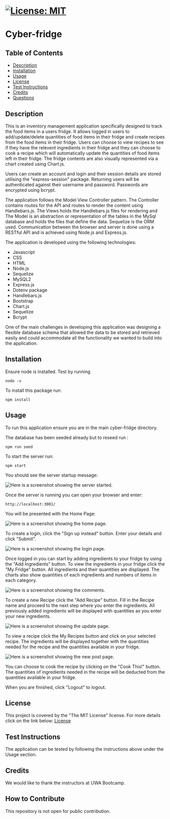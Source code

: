 
  # [![License: MIT](https://img.shields.io/badge/License-MIT-yellow.svg)](https://opensource.org/licenses/MIT)

  # Cyber-fridge

  ## Table of Contents
 - [Description](#description)
 - [Installation](#installation)
 - [Usage](#usage)
 - [License](#license)
 - [Test Instructions](#test-instructions)
 - [Credits](#credits)
 - [Questions](#questions)
  
  ## Description
  This is an inventory management application specifically designed to track the food items in a users fridge. It allows logged in users to add/update/delete quantities of food items in their fridge and create recipes from the food items in their fridge. Users can choose to view recipes to see if they have the relevent ingredients in their fridge and they can choose to cook a recipe which will automatically update the quantities of food items left in their fridge. The fridge contents are also visually represented via a chart created using Chart.js.

  Users can create an account and login and their session details are stored utilising the "express-session" package. Returning users will be authenticated against their username and password. Passwords are encrypted using bcrypt.

  The application follows the Model View Controller pattern. The Controller contains routes for the API and routes to render the content using Handlebars.js. The Views holds the Handlebars.js files for rendering and The Model is an abstraction or representation of the tables in the MySql database and holds the files that define the data. Sequelize is the ORM used. Communication between the browser and server is done using a RESTful API and is achieved using Node.js and Express.js. 
  
  The application is developed using the following technologies:
  - Javascript
  - CSS
  - HTML
  - Node.js
  - Sequelize
  - MySQL2
  - Express.js
  - Dotenv package
  - Handlebars.js
  - Bootstrap
  - Chart.js
  - Sequelize
  - Bcrypt



  One of the main challenges in developing this application was designing a flexible database schema that allowed the data to be stored and retrieved easily and could accommodate all the functionality we wanted to build into the application. 


  ## Installation
  Ensure node is installed. Test by running 
  ```
  node -v
  ```

  To install this package run:
  ```
  npm install
  ```

  ## Usage
  To run this application ensure you are in the main cyber-fridge directory. 
  
  The database has been seeded already but to reseed run :
```
npm run seed
```

  To start the server run:
```
npm start
```
You should see the server startup message:

![Here is a screenshot showing the server started.](/public/images/server-start.png)

Once the server is running you can open your browser and enter:
```
http://localhost:3001/

```

You will be presented with the Home Page:

![Here is a screenshot showing the home page.](/public/images/home.png)

To create a login, click the "Sign up instead" button. Enter your details and click "Submit".

![Here is a screenshot showing the login page.](/public/images/login.png)

Once logged in you can start by adding ingredients to your fridge by using the "Add Ingredients" button. To view the ingredients in your fridge click the "My Fridge" button. All ingredients and their quantities are displayed. The charts also show quantities of each ingredients and numbers of items in each category.

![Here is a screenshot showing the comments.](/public/images/myfridge.png)

To create a new Recipe click the "Add Recipe" button. Fill in the Recipe name and proceed to the next step where you enter the ingredients. All previously added ingredients will be displayed with quantities as you enter your new ingredients.

![Here is a screenshot showing the update page.](/public/images/addrecipe.png)

To view a recipe click the My Recipes button and click on your selected recipe. The ingredients will be displayed together with the quantities needed for the recipe and the quantities available in your fridge.

![Here is a screenshot showing the new post page.](/public/images/myrecipe.png)

You can choose to cook the recipe by clicking on the "Cook This!" button. The quantities of ingredients needed in the recipe will be deducted from the quantities available in your fridge.

When you are finished, click "Logout" to logout.


  ## License
  This project is covered by the "The MIT License" license.
  For more details click on the link below:
  [License](https://opensource.org/licenses/MIT)
  
  
  ## Test Instructions
  The application can be tested by following the instructions above under the Usage section.


  ## Credits
  We would like to thank the instructors at UWA Bootcamp. 
  
  ## How to Contribute
This repository is not open for public contribution.
  

